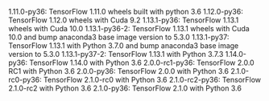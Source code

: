1.11.0-py36: TensorFlow 1.11.0 wheels built with python 3.6
1.12.0-py36: TensorFlow 1.12.0 wheels with Cuda 9.2
1.13.1-py36: TensorFlow 1.13.1 wheels with Cuda 10.0
1.13.1-py36-2: TensorFlow 1.13.1 wheels with Cuda 10.0 and bump anaconda3 base image version to 5.3.0 
1.13.1-py37: TensorFlow 1.13.1 with Python 3.7.0 and bump anaconda3 base image version to 5.3.0 
1.13.1-py37-2: TensorFlow 1.13.1 with Python 3.7.3
1.14.0-py36: TensorFlow 1.14.0 with Python 3.6
2.0.0-rc1-py36: TensorFlow 2.0.0 RC1 with Python 3.6
2.0.0-py36: TensorFlow 2.0.0 with Python 3.6
2.1.0-rc0-py36: TensorFlow 2.1.0-rc0 with Python 3.6
2.1.0-rc2-py36: TensorFlow 2.1.0-rc2 with Python 3.6
2.1.0-py36: TensorFlow 2.1.0 with Python 3.6
